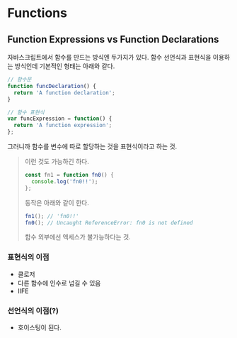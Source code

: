 # Functions

## Function Expressions vs Function Declarations

자바스크립트에서 함수를 만드는 방식엔 두가지가 있다. 함수 선언식과 표현식을 이용하는 방식인데 기본적인 형태는 아래와 같다.

```js
// 함수문
function funcDeclaration() {
  return 'A function declaration';
}

// 함수 표현식
var funcExpression = function() {
  return 'A function expression';
};
```

그러니까 함수를 변수에 따로 할당하는 것을 표현식이라고 하는 것.

> 이런 것도 가능하긴 하다.
>
> ```js
> const fn1 = function fn0() {
>   console.log('fn0!!');
> };
> ```
>
> 동작은 아래와 같이 한다.
>
> ```js
> fn1(); // 'fn0!!'
> fn0(); // Uncaught ReferenceError: fn0 is not defined
> ```
>
> 함수 외부에선 액세스가 불가능하다는 것.

### 표현식의 이점

* 클로저
* 다른 함수에 인수로 넘길 수 있음
* IIFE

### 선언식의 이점(?)

* 호이스팅이 된다.
